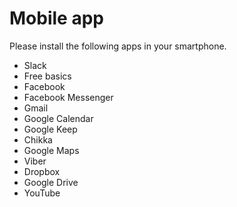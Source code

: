 # Mobile app
Please install the following apps in your smartphone.

- Slack
- Free basics
- Facebook
- Facebook Messenger
- Gmail
- Google Calendar
- Google Keep
- Chikka
- Google Maps
- Viber
- Dropbox
- Google Drive
- YouTube
